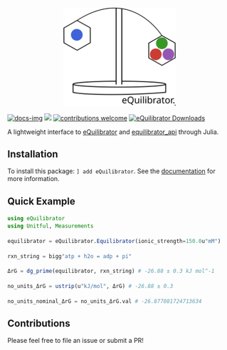 <br>
<div align="center">
    <img src="docs/src/assets/header.svg?maxAge=0" width="50%">
</div>

[docs-img]:https://img.shields.io/badge/docs-latest-blue.svg
[docs-url]: https://stelmo.github.io/eQuilibrator.jl/dev

[ci-img]: https://github.com/stelmo/eQuilibrator.jl/actions/workflows/ci.yml/badge.svg?branch=main
[ci-url]: https://github.com/stelmo/eQuilibrator.jl/actions/workflows/ci.yml

[cov-img]: https://codecov.io/gh/stelmo/eQuilibrator.jl/branch/main/graph/badge.svg?token=WIQVsI0ZGJ
[cov-url]: https://codecov.io/gh/stelmo/eQuilibrator.jl

[contrib]: https://img.shields.io/badge/contributions-welcome-brightgreen.svg?style=flat

[license-img]: http://img.shields.io/badge/license-MIT-brightgreen.svg?style=flat
[license-url]: LICENSE

[![docs-img]][docs-url] [![][license-img]][license-url] [![contributions welcome][contrib]](https://github.com/stelmo/eQuilibrator.jl/issues) [![eQuilibrator Downloads](https://shields.io/endpoint?url=https://pkgs.genieframework.com/api/v1/badge/eQuilibrator)](https://pkgs.genieframework.com?packages=eQuilibrator)

A lightweight interface to [eQuilibrator](https://equilibrator.weizmann.ac.il/) and [equilibrator_api](https://gitlab.com/equilibrator/equilibrator-api) through Julia.

## Installation

To install this package: `] add eQuilibrator`. See the [documentation](https://stelmo.github.io/eQuilibrator.jl/dev/) for more information.

## Quick Example
```julia
using eQuilibrator
using Unitful, Measurements

equilibrator = eQuilibrator.Equilibrator(ionic_strength=150.0u"mM")

rxn_string = bigg"atp + h2o = adp + pi"

ΔrG = dg_prime(equilibrator, rxn_string) # -26.88 ± 0.3 kJ mol^-1

no_units_ΔrG = ustrip(u"kJ/mol", ΔrG) # -26.88 ± 0.3

no_units_nominal_ΔrG = no_units_ΔrG.val # -26.877081724713634
```

## Contributions
Please feel free to file an issue or submit a PR!
